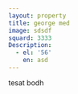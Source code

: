 ```yaml
---
layout: property
title: george med
image: sdsdf
squard: 3333
Description:
  - el: '56'
    en: asd
---
```

tesat bodh
